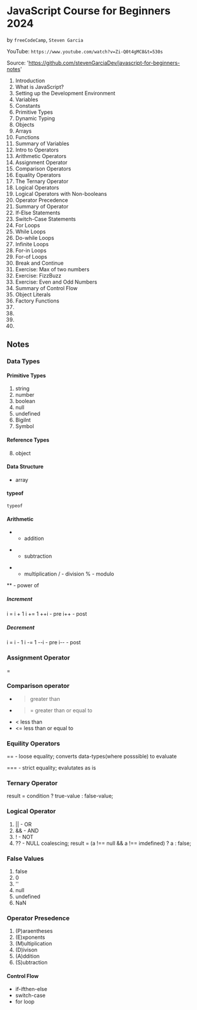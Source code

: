 # JavaScript Course for Beginners 2024

by `freeCodeCamp`, `Steven Garcia`

YouTube: `https://www.youtube.com/watch?v=Zi-Q0t4gMC8&t=530s`

Source: 'https://github.com/stevenGarciaDev/javascript-for-beginners-notes'

1. Introduction
2. What is JavaScript?
3. Setting up the Development Environment
4. Variables
5. Constants
6. Primitive Types
7. Dynamic Typing
8. Objects
9. Arrays
10. Functions
11. Summary of Variables
12. Intro to Operators
13. Arithmetic Operators
14. Assignment Operator
15. Comparison Operators
16. Equality Operators
17. The Ternary Operator
18. Logical Operators
19. Logical Operators with Non-booleans
20. Operator Precedence
21. Summary of Operator
22. If-Else Statements
23. Switch-Case Statements
24. For Loops
25. While Loops
26. Do-while Loops
27. Infinite Loops
28. For-in Loops
29. For-of Loops
30. Break and Continue
31. Exercise: Max of two numbers
32. Exercise: FizzBuzz
33. Exercise: Even and Odd Numbers
34. Summary of Control Flow
35. Object Literals
36. Factory Functions
37.
38.
39.
40.


## Notes

### Data Types

#### Primitive Types

1. string
2. number
3. boolean
4. null
5. undefined
6. BigiInt
7. Symbol

#### Reference Types

8. object

#### Data Structure

- array

#### typeof

`typeof `

#### Arithmetic

- - addition

* - subtraction

- - multiplication
    / - division
    % - modulo

\*\* - power of

##### Increment
i = i + 1
i += 1
++i - pre
i++ - post

##### Decrement
i = i - 1
i -= 1
--i - pre
i-- - post

### Assignment Operator

=

### Comparison operator

* >   greater than
* >=  greater than or equal to
* <   less than
* <=  less than or equal to

### Equility Operators

==  - loose equality; converts data-types(where posssible) to evaluate

=== - strict equality; evalutates as is

### Ternary Operator

result = condition ? true-value : false-value;

### Logical Operator

1. || - OR
2. && - AND
3. !  - NOT
4. ?? - NULL coalescing; result = (a !== null && a !== imdefined) ? a : false;

### False Values

1. false
2. 0
3. ''
4. null
5. undefined
6. NaN

### Operator Presedence

1. (P)araentheses
2. (E)xponents
3. (M)ultiplication
4. (D)ivison
5. (A)ddition
6. (S)ubtraction

#### Control Flow

* if-ifthen-else
* switch-case
* for loop